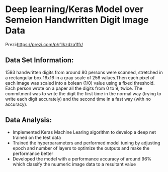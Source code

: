 # Deep learning/Keras Model over Semeion Handwritten Digit Image Data

Prezi:https://prezi.com/p/r1lkzdza1ffr/

## Data Set Information: ##
1593 handwritten digits from around 80 persons were scanned, stretched in a rectangular box 16x16 in a gray scale of 256 values.Then each pixel of each image was scaled into a bolean (1/0) value using a fixed threshold. 
Each person wrote on a paper all the digits from 0 to 9, twice. The commitment was to write the digit the first time in the normal way (trying to write each digit accurately) and the second time in a fast way (with no accuracy). 

## Data Analysis: ##
* Implemented Keras Machine Learing algorithm to develop a deep net trained on the test data
* Trained the hyperparameters and performed model tuning by adjusting epoch and number of layers to optimize the outputs and make the performance better
* Developed the model with a performance accuracy of around 96% which classify the nuumeric image data to a resultant value

